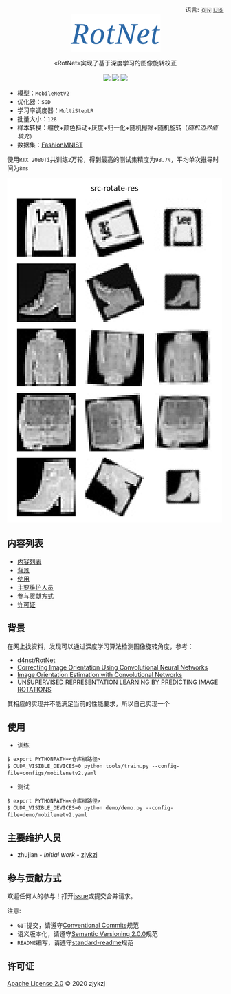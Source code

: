 <div align="right">
  语言:
    🇨🇳
  <a title="英语" href="./README.en.md">🇺🇸</a>
  <!-- <a title="俄语" href="../ru/README.md">🇷🇺</a> -->
</div>

 <div align="center"><a title="" href="https://github.com/ZJCV/RotNet"><img align="center" src="./imgs/RotNet.png"></a></div>

<p align="center">
  «RotNet»实现了基于深度学习的图像旋转校正 
<br>
<br>
  <a href="https://github.com/RichardLitt/standard-readme"><img src="https://img.shields.io/badge/standard--readme-OK-green.svg?style=flat-square"></a>
  <a href="https://conventionalcommits.org"><img src="https://img.shields.io/badge/Conventional%20Commits-1.0.0-yellow.svg"></a>
  <a href="http://commitizen.github.io/cz-cli/"><img src="https://img.shields.io/badge/commitizen-friendly-brightgreen.svg"></a>
</p>

* 模型：`MobileNetV2`
* 优化器：`SGD`
* 学习率调度器：`MultiStepLR`
* 批量大小：`128`
* 样本转换：缩放+颜色抖动+灰度+归一化+随机擦除+随机旋转（*随机边界值填充*）
* 数据集：[FashionMNIST](https://github.com/zalandoresearch/fashion-mnist)

使用`RTX 2080Ti`共训练`2`万轮，得到最高的测试集精度为`98.7%`，平均单次推导时间为`8ms`

![](./imgs/demo.png)

## 内容列表

- [内容列表](#内容列表)
- [背景](#背景)
- [使用](#使用)
- [主要维护人员](#主要维护人员)
- [参与贡献方式](#参与贡献方式)
- [许可证](#许可证)

## 背景

在网上找资料，发现可以通过深度学习算法检测图像旋转角度，参考：

* [d4nst/RotNet](https://github.com/d4nst/RotNet)
* [Correcting Image Orientation Using Convolutional Neural Networks](https://d4nst.github.io/2017/01/12/image-orientation/)
* [Image Orientation Estimation with Convolutional Networks](https://lmb.informatik.uni-freiburg.de/Publications/2015/FDB15/image_orientation.pdf)
* [UNSUPERVISED REPRESENTATION LEARNING BY PREDICTING IMAGE ROTATIONS](https://arxiv.org/pdf/1803.07728.pdf)

其相应的实现并不能满足当前的性能要求，所以自己实现一个

## 使用

* 训练

```
$ export PYTHONPATH=<仓库根路径>
$ CUDA_VISIBLE_DEVICES=0 python tools/train.py --config-file=configs/mobilenetv2.yaml
```

* 测试

```
$ export PYTHONPATH=<仓库根路径>
$ CUDA_VISIBLE_DEVICES=0 python demo/demo.py --config-file=demo/mobilenetv2.yaml
```

## 主要维护人员

* zhujian - *Initial work* - [zjykzj](https://github.com/zjykzj)

## 参与贡献方式

欢迎任何人的参与！打开[issue](https://github.com/zjykzj/RotNet/issues)或提交合并请求。

注意:

* `GIT`提交，请遵守[Conventional Commits](https://www.conventionalcommits.org/en/v1.0.0-beta.4/)规范
* 语义版本化，请遵守[Semantic Versioning 2.0.0](https://semver.org)规范
* `README`编写，请遵守[standard-readme](https://github.com/RichardLitt/standard-readme)规范

## 许可证

[Apache License 2.0](LICENSE) © 2020 zjykzj